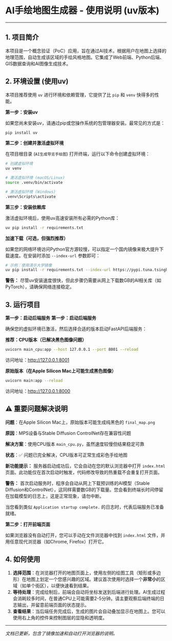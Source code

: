 # AI手绘地图生成器 - 使用说明 (uv版本)

---

## 1. 项目简介

本项目是一个概念验证（PoC）应用，旨在通过AI技术，根据用户在地图上选择的地理范围，自动生成该区域的手绘风格地图。它集成了Web前端、Python后端、GIS数据查询和AI图像生成技术。

## 2. 环境设置 (使用uv)

本项目推荐使用 `uv` 进行环境和依赖管理，它提供了比 `pip` 和 `venv` 快得多的性能。

**第一步：安装uv**

如果您尚未安装uv，请通过pip或您操作系统的包管理器安装。最常见的方式是：

```bash
pip install uv
```

**第二步：创建并激活虚拟环境**

在项目根目录 (`AI生成导览手绘图`) 打开终端，运行以下命令创建虚拟环境：

```bash
# 创建虚拟环境
uv venv

# 激活虚拟环境 (macOS/Linux)
source .venv/bin/activate

# 激活虚拟环境 (Windows)
.venv\Scripts\activate
```

**第三步：安装依赖库**

激活虚拟环境后，使用uv高速安装所有必需的Python库：

```bash
uv pip install -r requirements.txt
```

**加速下载（可选，但强烈推荐）**

如果您的网络环境访问Python官方源较慢，可以指定一个国内镜像来极大提升下载速度。在安装时添加 `--index-url` 参数即可：

```bash
# 示例：使用清华大学镜像
uv pip install -r requirements.txt --index-url https://pypi.tuna.tsinghua.edu.cn/simple
```

**警告：** 尽管uv安装速度很快，但此步骤仍需要从网上下载数GB的AI相关库（如PyTorch），请确保网络连接稳定。

## 3. 运行项目

**第一步：启动后端服务**
**第一步：启动后端服务**

确保您的虚拟环境已激活，然后选择合适的版本启动FastAPI后端服务：

**推荐：CPU版本（已解决黑色图像问题）**
```bash
uvicorn main_cpu:app --host 127.0.0.1 --port 8001 --reload
```
访问地址：http://127.0.0.1:8001

**原始版本（在Apple Silicon Mac上可能生成黑色图像）**
```bash
uvicorn main:app --reload
```
访问地址：http://127.0.0.1:8000

## ⚠️ 重要问题解决说明

**问题**：在Apple Silicon Mac上，原始版本可能生成纯黑色的 `final_map.png`

**原因**：MPS设备与Stable Diffusion ControlNet存在兼容性问题

**解决方案**：使用CPU版本 `main_cpu.py`，虽然速度较慢但结果稳定可靠

**状态**：✅ 问题已完全解决，CPU版本可正常生成彩色手绘地图

**新功能提示：** 服务器启动成功后，它会自动在您的默认浏览器中打开 `index.html` 页面。此功能仅在首次启动时触发，代码修改导致的热重载不会重复打开页面。

**警告：** 首次启动服务时，程序会自动从网上下载预训练的AI模型（Stable Diffusion和ControlNet），这同样需要数GB的下载量。您会看到终端长时间停留在加载模型的日志上，这是正常现象，请勿中断。

当您看到类似 `Application startup complete.` 的日志时，代表后端服务已准备就绪。

**第二步：打开前端页面**

如果浏览器没有自动打开，您可以手动在文件浏览器中找到 `index.html` 文件，并用任意现代浏览器（如Chrome, Firefox）打开它。

## 4. 如何使用

1.  **选择范围**：在浏览器打开的地图页面上，使用左侧的绘图工具（矩形或多边形）在地图上划定一个您感兴趣的区域。建议首次使用时选择一个**非常小**的区域（如单个街区），以便快速看到结果。
2.  **等待处理**：完成绘制后，前端会自动将坐标发送到后端进行处理。AI生成过程会消耗较多时间，在普通CPU上可能需要2-5分钟。请主要观察后端终端的日志输出，并留意前端页面的状态提示。
3.  **查看结果**：当后端任务完成后，生成的图片会自动叠加显示在地图上。您可以使用右上角的控件来控制图层的显隐和透明度。

---
*文档已更新，包含了镜像加速和自动打开浏览器的说明。*

